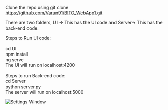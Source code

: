 
Clone the repo using git clone https://github.com/Varun91/BITO_WebApp1.git <br />

There are two folders, UI -> This has the UI code and Server-> This has the back-end code.<br />

Steps to Run UI code:<br />
<br />
cd UI<br />
npm install<br />
ng serve<br />
The UI will run on localhost:4200<br />
<br />
Steps to run Back-end code:
<br />
cd Server<br />
python server.py<br />
The server will run on localhost:5000<br />


![Settings Window](https://raw.github.com/Varun91/BITO_WebApp1/master/images/Table1.png)
